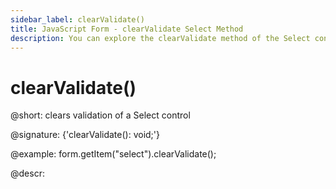 ```yaml
---
sidebar_label: clearValidate()
title: JavaScript Form - clearValidate Select Method 
description: You can explore the clearValidate method of the Select control of Form in the documentation of the DHTMLX JavaScript UI library. Browse developer guides and API reference, try out code examples and live demos, and download a free 30-day evaluation version of DHTMLX Suite 7.
---
```


# clearValidate()

@short: clears validation of a Select control

@signature: {'clearValidate(): void;'}

@example:
form.getItem("select").clearValidate();

@descr:
